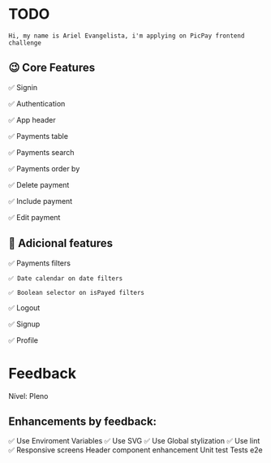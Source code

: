 # TODO

`Hi, my name is Ariel Evangelista, i'm applying on PicPay frontend challenge`

## 😉 Core Features

✅ Signin

✅ Authentication

✅ App header

✅ Payments table

✅ Payments search

✅ Payments order by

✅ Delete payment

✅ Include payment

✅ Edit payment

## 🚀 Adicional features

✅ Payments filters

    ✅ Date calendar on date filters

    ✅ Boolean selector on isPayed filters

✅ Logout

✅ Signup

✅ Profile

# Feedback

Nível: Pleno

## Enhancements by feedback:

✅ Use Enviroment Variables
✅ Use SVG
✅ Use Global stylization
✅ Use lint
✅ Responsive screens
Header component enhancement
Unit test
Tests e2e
